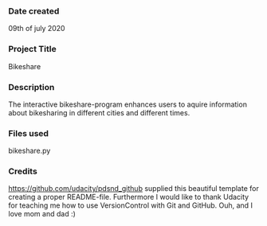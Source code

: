 ### Date created
09th of july 2020

### Project Title
Bikeshare

### Description
The interactive bikeshare-program enhances users to aquire information about bikesharing in different cities and different times.

### Files used
bikeshare.py

### Credits
https://github.com/udacity/pdsnd_github supplied this beautiful template for creating a proper README-file. Furthermore I would like to thank Udacity for teaching me how to use VersionControl with Git and GitHub. Ouh, and I love mom and dad :)